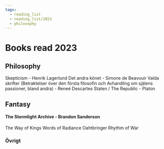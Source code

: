 ```yaml
---
tags:
  - reading_list
  - reading_list/2023
  - philosophy
---
```

# Books read 2023
## Philosophy 
Skepticism - Henrik Lagerlund
Det andra könet - Simone de Beavouir
Valda skrifter (Betraktelser över den första filosofin och Avhandling om själens passioner, bland andra) - Reneé Descartes
Staten / The Republic - Platon

## Fantasy 
#### The Stormlight Archive - Brandon Sanderson
The Way of Kings
Words of Radiance
Oahtbringer
Rhythm of War

### Övrigt
